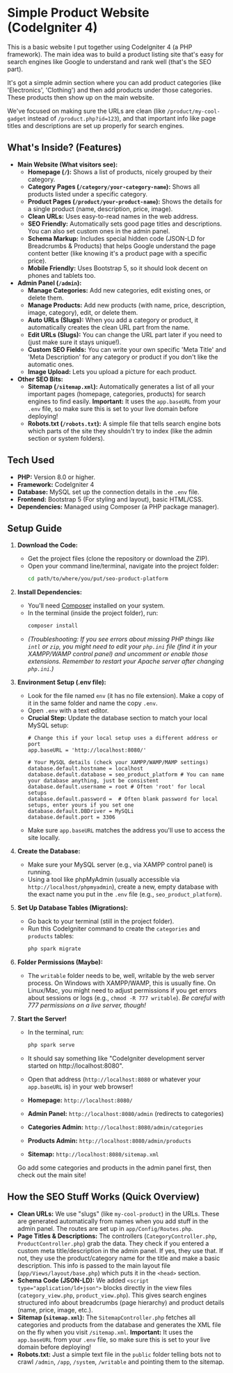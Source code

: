 # Simple Product Website (CodeIgniter 4) 

This is a basic website I put together using CodeIgniter 4 (a PHP framework). The main idea was to build a product listing site that's easy for search engines like Google to understand and rank well (that's the SEO part).

It's got a simple admin section where you can add product categories (like 'Electronics', 'Clothing') and then add products under those categories. These products then show up on the main website.

We've focused on making sure the URLs are clean (like `/product/my-cool-gadget` instead of `/product.php?id=123`), and that important info like page titles and descriptions are set up properly for search engines.

## What's Inside? (Features)

*   **Main Website (What visitors see):**
    *   **Homepage (`/`):** Shows a list of products, nicely grouped by their category.
    *   **Category Pages (`/category/your-category-name`):** Shows all products listed under a specific category.
    *   **Product Pages (`/product/your-product-name`):** Shows the details for a single product (name, description, price, image).
    *   **Clean URLs:** Uses easy-to-read names in the web address.
    *   **SEO Friendly:** Automatically sets good page titles and descriptions. You can also set custom ones in the admin panel.
    *   **Schema Markup:** Includes special hidden code (JSON-LD for Breadcrumbs & Products) that helps Google understand the page content better (like knowing it's a product page with a specific price).
    *   **Mobile Friendly:** Uses Bootstrap 5, so it should look decent on phones and tablets too.
*   **Admin Panel (`/admin`):**
    *   **Manage Categories:** Add new categories, edit existing ones, or delete them.
    *   **Manage Products:** Add new products (with name, price, description, image, category), edit, or delete them.
    *   **Auto URLs (Slugs):** When you add a category or product, it automatically creates the clean URL part from the name.
    *   **Edit URLs (Slugs):** You can change the URL part later if you need to (just make sure it stays unique!).
    *   **Custom SEO Fields:** You can write your own specific 'Meta Title' and 'Meta Description' for any category or product if you don't like the automatic ones.
    *   **Image Upload:** Lets you upload a picture for each product.
*   **Other SEO Bits:**
    *   **Sitemap (`/sitemap.xml`):** Automatically generates a list of all your important pages (homepage, categories, products) for search engines to find easily. **Important:** It uses the `app.baseURL` from your `.env` file, so make sure this is set to your live domain before deploying!
    *   **Robots.txt (`/robots.txt`):** A simple file that tells search engine bots which parts of the site they shouldn't try to index (like the admin section or system folders).

## Tech Used

*   **PHP:** Version 8.0 or higher.
*   **Framework:** CodeIgniter 4
*   **Database:** MySQL set up the connection details in the `.env` file.
*   **Frontend:** Bootstrap 5 (For styling and layout), basic HTML/CSS.
*   **Dependencies:** Managed using Composer (a PHP package manager).

## Setup Guide

1.  **Download the Code:**
    *   Get the project files (clone the repository or download the ZIP).
    *   Open your command line/terminal, navigate into the project folder:
        ```bash
        cd path/to/where/you/put/seo-product-platform 
        ```

2.  **Install Dependencies:**
    *   You'll need [Composer](https://getcomposer.org/) installed on your system.
    *   In the terminal (inside the project folder), run:
        ```bash
        composer install
        ```
    *   *(Troubleshooting: If you see errors about missing PHP things like `intl` or `zip`, you might need to edit your `php.ini` file (find it in your XAMPP/WAMP control panel) and uncomment or enable those extensions. Remember to restart your Apache server after changing `php.ini`.)*

3.  **Environment Setup (.env file):**
    *   Look for the file named `env` (it has no file extension). Make a copy of it in the same folder and name the copy `.env`.
    *   Open `.env` with a text editor.
    *   **Crucial Step:** Update the database section to match your local MySQL setup:
        ```dotenv
        # Change this if your local setup uses a different address or port
        app.baseURL = 'http://localhost:8080/' 

        # Your MySQL details (check your XAMPP/WAMP/MAMP settings)
        database.default.hostname = localhost
        database.default.database = seo_product_platform # You can name your database anything, just be consistent
        database.default.username = root # Often 'root' for local setups
        database.default.password =  # Often blank password for local setups, enter yours if you set one
        database.default.DBDriver = MySQLi
        database.default.port = 3306 
        ```
    *   Make sure `app.baseURL` matches the address you'll use to access the site locally.

4.  **Create the Database:**
    *   Make sure your MySQL server (e.g., via XAMPP control panel) is running.
    *   Using a tool like phpMyAdmin (usually accessible via `http://localhost/phpmyadmin`), create a new, empty database with the exact name you put in the `.env` file (e.g., `seo_product_platform`).

5.  **Set Up Database Tables (Migrations):**
    *   Go back to your terminal (still in the project folder).
    *   Run this CodeIgniter command to create the `categories` and `products` tables:
        ```bash
        php spark migrate
        ```

6.  **Folder Permissions (Maybe):**
    *   The `writable` folder needs to be, well, writable by the web server process. On Windows with XAMPP/WAMP, this is usually fine. On Linux/Mac, you might need to adjust permissions if you get errors about sessions or logs (e.g., `chmod -R 777 writable`). *Be careful with 777 permissions on a live server, though!*

7.  **Start the Server!**
    *   In the terminal, run:
        ```bash
        php spark serve
        ```
    *   It should say something like "CodeIgniter development server started on http://localhost:8080".
    *   Open that address (`http://localhost:8080` or whatever your `app.baseURL` is) in your web browser!

    *   **Homepage:** `http://localhost:8080/`
    *   **Admin Panel:** `http://localhost:8080/admin` (redirects to categories)
    *   **Categories Admin:** `http://localhost:8080/admin/categories`
    *   **Products Admin:** `http://localhost:8080/admin/products`
    *   **Sitemap:** `http://localhost:8080/sitemap.xml`

    Go add some categories and products in the admin panel first, then check out the main site!

## How the SEO Stuff Works (Quick Overview)

*   **Clean URLs:** We use "slugs" (like `my-cool-product`) in the URLs. These are generated automatically from names when you add stuff in the admin panel. The routes are set up in `app/Config/Routes.php`.
*   **Page Titles & Descriptions:** The controllers (`CategoryController.php`, `ProductController.php`) grab the data. They check if you entered a custom meta title/description in the admin panel. If yes, they use that. If not, they use the product/category name for the title and make a basic description. This info is passed to the main layout file (`app/Views/layout/base.php`) which puts it in the `<head>` section.
*   **Schema Code (JSON-LD):** We added `<script type="application/ld+json">` blocks directly in the view files (`category_view.php`, `product_view.php`). This gives search engines structured info about breadcrumbs (page hierarchy) and product details (name, price, image, etc.).
*   **Sitemap (`sitemap.xml`):** The `SitemapController.php` fetches all categories and products from the database and generates the XML file on the fly when you visit `/sitemap.xml`. **Important:** It uses the `app.baseURL` from your `.env` file, so make sure this is set to your live domain before deploying!
*   **Robots.txt:** Just a simple text file in the `public` folder telling bots not to crawl `/admin`, `/app`, `/system`, `/writable` and pointing them to the sitemap.

